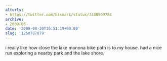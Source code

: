```yaml
---
alturls:
- https://twitter.com/bismark/status/3430599784
archive:
- 2009-08
date: '2009-08-20T16:51:19+00:00'
slug: '1250787079'
---
```


i really like how close the lake monona bike path is to my house.  had a nice run exploring a nearby park and the lake shore.

